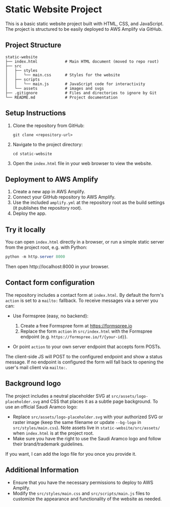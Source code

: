 # Static Website Project

This is a basic static website project built with HTML, CSS, and JavaScript. The project is structured to be easily deployed to AWS Amplify via GitHub.

## Project Structure

```
static-website
├── index.html            # Main HTML document (moved to repo root)
├── src
│   ├── styles
│   │   └── main.css      # Styles for the website
│   ├── scripts
│   │   └── main.js       # JavaScript code for interactivity
│   └── assets            # images and svgs
├── .gitignore            # Files and directories to ignore by Git
└── README.md             # Project documentation
```

## Setup Instructions

1. Clone the repository from GitHub:
   ```
   git clone <repository-url>
   ```

2. Navigate to the project directory:
   ```
   cd static-website
   ```

3. Open the `index.html` file in your web browser to view the website.

## Deployment to AWS Amplify

1. Create a new app in AWS Amplify.
2. Connect your GitHub repository to AWS Amplify.
3. Use the included `amplify.yml` at the repository root as the build settings (it publishes the repository root).
4. Deploy the app.

## Try it locally

You can open `index.html` directly in a browser, or run a simple static server from the project root, e.g. with Python:

```powershell
python -m http.server 8000
```

Then open http://localhost:8000 in your browser.

## Contact form configuration

The repository includes a contact form at `index.html`. By default the form's `action` is set to a `mailto:` fallback. To receive messages via a server you can:

- Use Formspree (easy, no backend):
   1. Create a free Formspree form at https://formspree.io
   2. Replace the form `action` in `src/index.html` with the Formspree endpoint (e.g. `https://formspree.io/f/{your-id}`).

- Or point `action` to your own server endpoint that accepts form POSTs.

The client-side JS will POST to the configured endpoint and show a status message. If no endpoint is configured the form will fall back to opening the user's mail client via `mailto:`.

## Background logo

The project includes a neutral placeholder SVG at `src/assets/logo-placeholder.svg` and CSS that places it as a subtle page background. To use an official Saudi Aramco logo:

- Replace `src/assets/logo-placeholder.svg` with your authorized SVG or raster image (keep the same filename or update `--bg-logo` in `src/styles/main.css`). Note assets live in `static-website/src/assets/` when `index.html` is at the project root.
- Make sure you have the right to use the Saudi Aramco logo and follow their brand/trademark guidelines.

If you want, I can add the logo file for you once you provide it.

## Additional Information

- Ensure that you have the necessary permissions to deploy to AWS Amplify.
- Modify the `src/styles/main.css` and `src/scripts/main.js` files to customize the appearance and functionality of the website as needed.